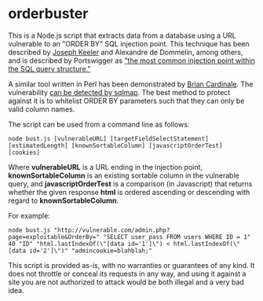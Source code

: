 # orderbuster

This is a Node.js script that extracts data from a database using a URL vulnerable to an "ORDER BY" SQL injection point. This technique has been described by [Joseph Keeler](http://josephkeeler.com/2009/05/php-security-sql-injection-in-order-by/) and Alexandre de Dommelin, among others, and is described by Portswigger as ["the most common injection point within the SQL query structure."](https://support.portswigger.net/customer/en/portal/articles/2590771-sql-injection-in-the-query-structure)

A similar tool written in Perl has been demonstrated by [Brian Cardinale](https://www.youtube.com/watch?v=WKnqP0izeLE). The vulnerability [can be detected by sqlmap](https://github.com/sqlmapproject/sqlmap/issues/97). The best method to protect against it is to whitelist ORDER BY parameters such that they can only be valid column names. 

The script can be used from a command line as follows:

`node bust.js [vulnerableURL] [targetFieldSelectStatement] [estimatedLength] [knownSortableColumn] [javascriptOrderTest] [cookies]`

Where **vulnerableURL** is a URL ending in the injection point, **knownSortableColumn** is an existing sortable column in the vulnerable query, and **javascriptOrderTest** is a comparison (in Javascript) that returns whether the given response **html** is ordered ascending or descending with regard to **knownSortableColumn**. 

For example: 

`node bust.js "http://vulnerable.com/admin.php?page=exploitable&OrderBy=" "SELECT user_pass FROM users WHERE ID = 1" 40 "ID" "html.lastIndexOf(\"[data id='1']\") < html.lastIndexOf(\"[data id='2']\")" "admincookie=blahblah;"`

This script is provided as-is, with no warranties or guarantees of any kind. It does not throttle or conceal its requests in any way, and using it against a site you are not authorized to attack would be both illegal and a very bad idea.
